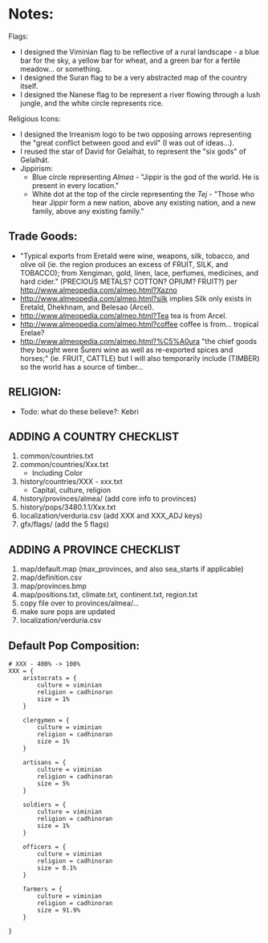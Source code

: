 # Notes:

Flags:
* I designed the Viminian flag to be reflective of a rural landscape - a blue bar for the sky, a yellow bar for wheat, and a green bar for a fertile meadow... or something.
* I designed the Suran flag to be a very abstracted map of the country itself.
* I designed the Nanese flag to be represent a river flowing through a lush jungle, and the white circle represents rice.

Religious Icons:
* I designed the Irreanism logo to be two opposing arrows representing the "great conflict between good and evil" (I was out of ideas...).
* I reused the star of David for Gelalhát, to represent the "six gods" of Gelalhát.
* Jippirism:
	* Blue circle representing _Almea_ - "Jippir is the god of the world. He is present in every location."
	* White dot at the top of the circle representing the _Tej_ - "Those who hear Jippir form a new nation, above any existing nation, and a new family, above any existing family."

## Trade Goods:

* "Typical exports from Eretald were wine, weapons, silk, tobacco, and olive oil (ie. the region produces an excess of FRUIT, SILK, and TOBACCO); from Xengiman, gold, linen, lace, perfumes, medicines, and hard cider." (PRECIOUS METALS? COTTON? OPIUM? FRUIT?) per http://www.almeopedia.com/almeo.html?Xazno
* http://www.almeopedia.com/almeo.html?silk implies Silk only exists in Eretald, Dhekhnam, and Belesao (Arcel).
* http://www.almeopedia.com/almeo.html?Tea tea is from Arcel.
* http://www.almeopedia.com/almeo.html?coffee coffee is from... tropical Erelae?
* http://www.almeopedia.com/almeo.html?%C5%A0ura "the chief goods they bought were Šureni wine as well as re-exported spices and horses;" (ie. FRUIT, CATTLE) but I will also temporarily include (TIMBER) so the world has a source of timber...

## RELIGION:

* Todo: what do these believe?: Kebri

## ADDING A COUNTRY CHECKLIST

1. common/countries.txt
2. common/countries/Xxx.txt
	* Including Color
3. history/countries/XXX - xxx.txt
	* Capital, culture, religion
4. history/provinces/almea/ (add core info to provinces)
5. history/pops/3480.1.1/Xxx.txt
6. localization/verduria.csv (add XXX and XXX_ADJ keys)
7. gfx/flags/ (add the 5 flags)

## ADDING A PROVINCE CHECKLIST
1. map/default.map (max_provinces, and also sea_starts if applicable)
2. map/definition.csv
3. map/provinces.bmp
4. map/positions.txt, climate.txt, continent.txt, region.txt
5. copy file over to provinces/almea/...
6. make sure pops are updated
7. localization/verduria.csv

## Default Pop Composition:

```
# XXX - 400% -> 100%
XXX = {
	aristocrats = {
		culture = viminian
		religion = cadhinoran
		size = 1%
	}

	clergymen = {
		culture = viminian
		religion = cadhinoran
		size = 1%
	}

	artisans = {
		culture = viminian
		religion = cadhinoran
		size = 5%
	}

	soldiers = {
		culture = viminian
		religion = cadhinoran
		size = 1%
	}

	officers = {
		culture = viminian
		religion = cadhinoran
		size = 0.1%
	}

	farmers = {
		culture = viminian
		religion = cadhinoran
		size = 91.9%
	}

}
```